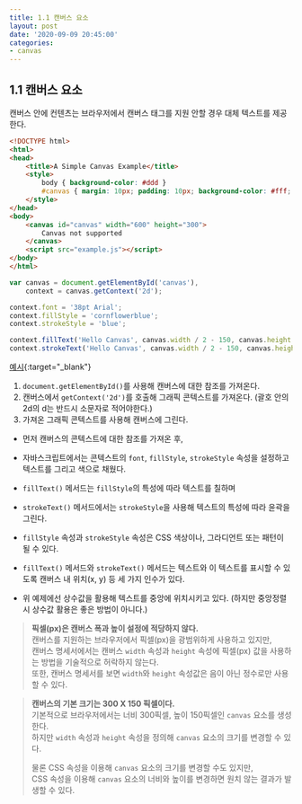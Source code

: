 ```yaml
---
title: 1.1 캔버스 요소
layout: post
date: '2020-09-09 20:45:00'
categories:
- canvas
---
```


## 1.1 캔버스 요소

캔버스 안에 컨텐츠는 브라우저에서 캔버스 태그를 지원 안할 경우 대체 텍스트를 제공한다.

```html
<!DOCTYPE html>
<html>
<head>
    <title>A Simple Canvas Example</title>
    <style>
        body { background-color: #ddd }
        #canvas { margin: 10px; padding: 10px; background-color: #fff; border: thin inset #aaa; }
    </style>
</head>
<body>
    <canvas id="canvas" width="600" height="300">
        Canvas not supported
    </canvas>
    <script src="example.js"></script>
</body>
</html>
```

```javascript
var canvas = document.getElementById('canvas'),
    context = canvas.getContext('2d');

context.font = '38pt Arial';
context.fillStyle = 'cornflowerblue';
context.strokeStyle = 'blue';

context.fillText('Hello Canvas', canvas.width / 2 - 150, canvas.height / 2 + 15);
context.strokeText('Hello Canvas', canvas.width / 2 - 150, canvas.height / 2 + 15);
```

[예시](/static/canvas_training/index-1.html){:target="_blank"}

1. `document.getElementById()`를 사용해 캔버스에 대한 참조를 가져온다.
2. 캔버스에서 `getContext('2d')`를 호출해 그래픽 콘텍스트를 가져온다. (괄호 안의 2d의 d는 반드시 소문자로 적어야한다.)
3. 가져온 그래픽 콘텍스트를 사용해 캔버스에 그린다.

* 먼저 캔버스의 콘텍스트에 대한 참조를 가져온 후, 
* 자바스크립트에서는 콘텍스트의 `font`, `fillStyle`, `strokeStyle` 속성을 설정하고 텍스트를 그리고 색으로 채웠다.
* `fillText()` 메서드는 `fillStyle`의 특성에 따라 텍스트를 칠하며
* `strokeText()` 메서드에서는 `strokeStyle`을 사용해 텍스트의 특성에 따라 윤곽을 그린다.
* `fillStyle` 속성과 `strokeStyle` 속성은 CSS 색상이나, 그라디언트 또는 패턴이 될 수 있다.

* `fillText()` 메서드와 `strokeText()` 메서드는 텍스트와 이 텍스트를 표시할 수 있도록 캔버스 내 위치(x, y) 등 세 가지 인수가 있다.
* 위 예제에선 상수값을 활용해 텍스트를 중앙에 위치시키고 있다. (하지만 중앙정렬시 상수값 활용은 좋은 방법이 아니다.)

>**픽셀(px)은 캔버스 폭과 높이 설정에 적당하지 않다.**  
>캔버스를 지원하는 브라우저에서 픽셀(px)을 광범위하게 사용하고 있지만,  
>캔버스 명세서에서는 캔버스 `width` 속성과 `height` 속성에 픽셀(px) 값을 사용하는 방법을 기술적으로 허락하지 않는다.  
>또한, 캔버스 명세서를 보면 `width`와 `height` 속성값은 음이 아닌 정수로만 사용할 수 있다.

>**캔버스의 기본 크기는 300 X 150 픽셀이다.**  
>기본적으로 브라우저에서는 너비 300픽셀, 높이 150픽셀인 `canvas` 요소를 생성한다.  
>하지만 `width` 속성과 `height` 속성을 정의해 `canvas` 요소의 크기를 변경할 수 있다.
>
>물론 CSS 속성을 이용해 `canvas` 요소의 크기를 변경할 수도 있지만,  
>CSS 속성을 이용해 `canvas` 요소의 너비와 높이를 변경하면 원치 않는 결과가 발생할 수 있다.  
